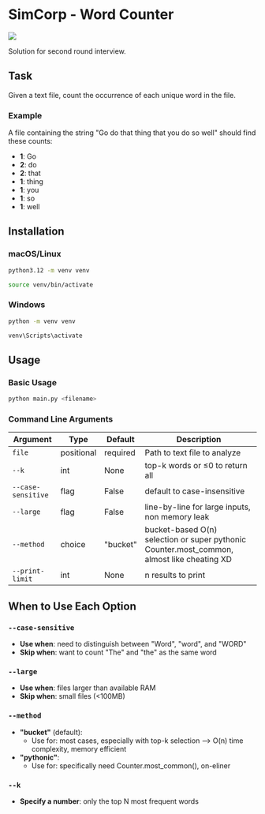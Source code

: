 # SimCorp - Word Counter

<img src="https://img.shields.io/badge/-Python-blue?style=for-the-badge">

Solution for second round interview.

## Task

Given a text file, count the occurrence of each unique word in the file.

### Example

A file containing the string "Go do that thing that you do so well" should find these counts:

- **1**: Go
- **2**: do
- **2**: that
- **1**: thing
- **1**: you
- **1**: so
- **1**: well

## Installation

### macOS/Linux

```bash
python3.12 -m venv venv

source venv/bin/activate
```

### Windows

```bash
python -m venv venv

venv\Scripts\activate
```

## Usage

### Basic Usage

```bash
python main.py <filename>
```

### Command Line Arguments

| Argument           | Type       | Default  | Description                                                                                |
| ------------------ | ---------- | -------- | ------------------------------------------------------------------------------------------ |
| `file`             | positional | required | Path to text file to analyze                                                               |
| `--k`              | int        | None     | top-k words or ≤0 to return all                                                            |
| `--case-sensitive` | flag       | False    | default to case-insensitive                                                                |
| `--large`          | flag       | False    | line-by-line for large inputs, non memory leak                                             |
| `--method`         | choice     | "bucket" | bucket-based O(n) selection or super pythonic Counter.most_common, almost like cheating XD |
| `--print-limit`    | int        | None     | n results to print                                                                         |

## When to Use Each Option

### `--case-sensitive`

- **Use when**: need to distinguish between "Word", "word", and "WORD"
- **Skip when**: want to count "The" and "the" as the same word

### `--large`

- **Use when**: files larger than available RAM
- **Skip when**: small files (<100MB)

### `--method`

- **"bucket"** (default):
  - Use for: most cases, especially with top-k selection --> O(n) time complexity, memory efficient
- **"pythonic"**:
  - Use for: specifically need Counter.most_common(), on-eliner

### `--k`

- **Specify a number**: only the top N most frequent words
